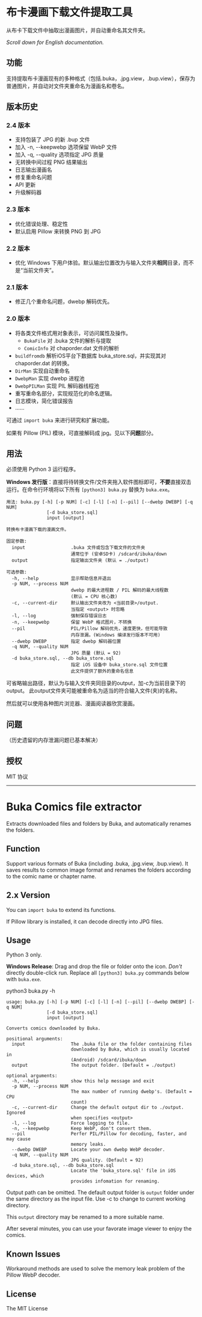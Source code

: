 布卡漫画下载文件提取工具
========================
从布卡下载文件中抽取出漫画图片，并自动重命名其文件夹。

_Scroll down for English documentation._

## 功能
支持提取布卡漫画现有的多种格式（包括.buka，.jpg.view，.bup.view），保存为普通图片，并自动对文件夹重命名为漫画名和卷名。

## 版本历史
### 2.4 版本
* 支持包装了 JPG 的新 .bup 文件
* 加入 -n, --keepwebp 选项保留 WebP 文件
* 加入 -q, --quality 选项指定 JPG 质量
* 无转换中间过程 PNG 结果输出
* 日志输出漫画名
* 修复重命名问题
* API 更新
* 升级解码器

### 2.3 版本
* 优化错误处理、稳定性
* 默认启用 Pillow 来转换 PNG 到 JPG

### 2.2 版本
* 优化 Windows 下用户体验。默认输出位置改为与输入文件夹**相同**目录，而不是“当前文件夹”。

### 2.1 版本
* 修正几个重命名问题，dwebp 解码优先。

### 2.0 版本
* 将各类文件格式用对象表示，可访问属性及操作。
  * `BukaFile` 对 .buka 文件的解析与提取
  * `ComicInfo` 对 chaporder.dat 文件的解析
* `buildfromdb` 解析iOS平台下数据库 buka_store.sql，并实现其对 chaporder.dat 的转换。
* `DirMan` 实现自动重命名
* `DwebpMan` 实现 dwebp 进程池
* `DwebpPILMan` 实现 PIL 解码器线程池
* 重写重命名部分，实现规范化的命名逻辑。
* 日志模块，简化错误报告
* ……

可通过 `import buka` 来进行研究和扩展功能。

如果有 Pillow (PIL) 模块，可直接解码成 jpg。见以下**问题**部分。

## 用法

必须使用 Python 3 运行程序。

**Windows 发行版**：直接将待转换文件/文件夹拖入软件图标即可，**不要**直接双击运行。在命令行环境将以下所有 `[python3] buka.py` 替换为 `buka.exe`。

```
用法: buka.py [-h] [-p NUM] [-c] [-l] [-n] [--pil] [--dwebp DWEBP] [-q NUM]
               [-d buka_store.sql]
               input [output]

转换布卡漫画下载的漫画文件。

固定参数:
  input                 .buka 文件或包含下载文件的文件夹
                        通常位于 (安卓SD卡) /sdcard/ibuka/down
  output                指定输出文件夹 (默认 = ./output)

可选参数:
  -h, --help            显示帮助信息并退出
  -p NUM, --process NUM
                        dwebp 的最大进程数 / PIL 解码的最大线程数
                        (默认 = CPU 核心数)
  -c, --current-dir     默认输出文件夹改为 <当前目录>/output.
                        当指定 <output> 时忽略
  -l, --log             强制保存错误日志
  -n, --keepwebp        保留 WebP 格式图片，不转换
  --pil                 PIL/Pillow 解码优先，速度更快，但可能导致
                        内存泄漏。(Windows 编译发行版本不可用)
  --dwebp DWEBP         指定 dwebp 解码器位置
  -q NUM, --quality NUM
                        JPG 质量 (默认 = 92)
  -d buka_store.sql, --db buka_store.sql
                        指定 iOS 设备中 buka_store.sql 文件位置
                        此文件提供了额外的重命名信息
```

可省略输出路径，默认为与输入文件夹同目录的output，加-c为当前目录下的output。
此output文件夹可能被重命名为适当的符合输入文件(夹)的名称。

然后就可以使用各种图片浏览器、漫画阅读器欣赏漫画。

## 问题
（历史遗留的内存泄漏问题已基本解决）

## 授权

MIT 协议

--------------------

Buka Comics file extractor
===========================

Extracts downloaded files and folders by Buka, and automatically renames the folders.

## Function
Support various formats of Buka (including .buka, .jpg.view, .bup.view). It saves results to common image format and renames the folders according to the comic name or chapter name.

## 2.x Version
You can `import buka` to extend its functions.

If Pillow library is installed, it can decode directly into JPG files.

## Usage

Python 3 only.

**Windows Release**: Drag and drop the file or folder onto the icon. *Don't* directly double-click run. Replace all `[python3] buka.py` commands below with `buka.exe`.

python3 buka.py -h
```
usage: buka.py [-h] [-p NUM] [-c] [-l] [-n] [--pil] [--dwebp DWEBP] [-q NUM]
               [-d buka_store.sql]
               input [output]

Converts comics downloaded by Buka.

positional arguments:
  input                 The .buka file or the folder containing files
                        downloaded by Buka, which is usually located in
                        (Android) /sdcard/ibuka/down
  output                The output folder. (Default = ./output)

optional arguments:
  -h, --help            show this help message and exit
  -p NUM, --process NUM
                        The max number of running dwebp's. (Default = CPU
                        count)
  -c, --current-dir     Change the default output dir to ./output. Ignored
                        when specifies <output>
  -l, --log             Force logging to file.
  -n, --keepwebp        Keep WebP, don't convert them.
  --pil                 Perfer PIL/Pillow for decoding, faster, and may cause
                        memory leaks.
  --dwebp DWEBP         Locate your own dwebp WebP decoder.
  -q NUM, --quality NUM
                        JPG quality. (Default = 92)
  -d buka_store.sql, --db buka_store.sql
                        Locate the 'buka_store.sql' file in iOS devices, which
                        provides infomation for renaming.
```

Output path can be omitted. The default output folder is `output` folder under the same directory as the input file. Use -c to change to current working directory.

This `output` directory may be renamed to a more suitable name.

After several minutes, you can use your favorate image viewer to enjoy the comics.

## Known Issues
Workaround methods are used to solve the memory leak problem of the Pillow WebP decoder.

## License
The MIT License

